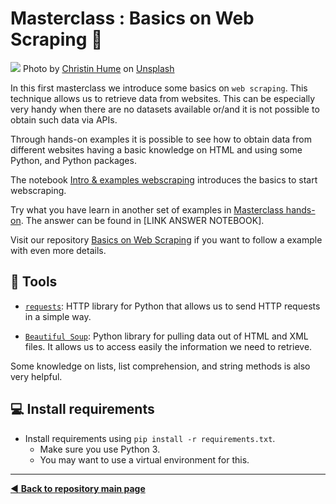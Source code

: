 # Masterclass : Basics on Web Scraping :mag_right:

![](https://github.com/dpbac/masterclass-basics-webscraping/blob/master/Images/christin-hume-Hcfwew744z4-unsplash.jpg)
Photo by [Christin Hume](https://unsplash.com/@christinhumephoto) on [Unsplash](https://unsplash.com/)

In this first masterclass we introduce some basics on `web scraping`. This technique allows us to retrieve data from websites. This can be especially very handy when there are no datasets available or/and it is not possible to obtain such data via APIs.

Through hands-on examples it is possible to see how to obtain data from different websites having a basic knowledge on HTML and using some Python, and Python packages.

The notebook [Intro & examples webscraping]( https://github.com/dpbac/masterclass-basics-webscraping/blob/master/Notebooks/Intro%20%26%20examples%20webscraping.ipynb) introduces the basics to start webscraping.

Try what you have learn in another set of examples in [Masterclass hands-on](https://github.com/dpbac/masterclass-basics-webscraping/blob/master/Notebooks/Masterclass%20Hands-on.ipynb). The answer can be found in [LINK ANSWER NOTEBOOK].

Visit our repository [Basics on Web Scraping](https://github.com/MKB-Datalab/basics_web_scraping) if you want to follow a example with even more details.

## :wrench: Tools

* [`requests`](https://requests.readthedocs.io/en/master/): HTTP library for Python that allows us to send HTTP requests in a simple way.

* [`Beautiful Soup`](https://www.crummy.com/software/BeautifulSoup/bs4/doc/): Python library for pulling data out of HTML and XML files. It allows us to access easily
the information we need to retrieve.

Some knowledge on lists, list comprehension, and string methods is also very helpful.

## :computer: Install requirements
* Install requirements using `pip install -r requirements.txt`.
  * Make sure you use Python 3.
  * You may want to use a virtual environment for this.

-------------------------------------
[:arrow_backward: **Back to repository main page**](https://github.com/MKB-Datalab/mkbdatalab_knowledge_repository_main/tree/master)